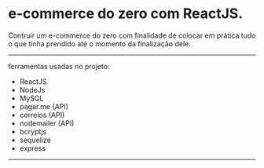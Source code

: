 # e-commerce do zero com ReactJS.
Contruir um e-commerce do zero com finalidade de colocar em prática tudo o que tinha prendido até o momento da finalização dele.


***

ferramentas usadas no projeto: 
- ReactJS
- NodeJs
- MySQL
- pagar.me (API)
- correios (API)
- nodemailer (API)
- bcryptjs
- sequelize
- express

***


